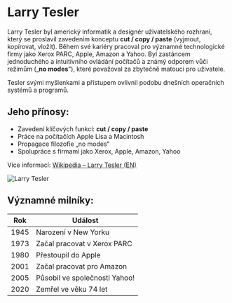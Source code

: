 # Larry Tesler

Larry Tesler byl americký informatik a designér uživatelského rozhraní, který se proslavil zavedením konceptu **cut / copy / paste** (vyjmout, kopírovat, vložit). Během své kariéry pracoval pro významné technologické firmy jako Xerox PARC, Apple, Amazon a Yahoo. Byl zastáncem jednoduchého a intuitivního ovládání počítačů a známý odporem vůči režimům („**no modes**“), které považoval za zbytečně matoucí pro uživatele.

Tesler svými myšlenkami a přístupem ovlivnil podobu dnešních operačních systémů a programů.

## Jeho přínosy:

- Zavedení klíčových funkcí: **cut / copy / paste**
- Práce na počítačích Apple Lisa a Macintosh
- Propagace filozofie „no modes“
- Spolupráce s firmami jako Xerox, Apple, Amazon, Yahoo

Více informací: [Wikipedia – Larry Tesler (EN)](https://en.wikipedia.org/wiki/Larry_Tesler)

![Larry Tesler](https://ichef.bbci.co.uk/ace/ws/640/cpsprodpb/BEE2/production/_110966884_gettyimages-136021377.jpg.webp)

## Významné milníky:

| Rok  | Událost                                |
|------|----------------------------------------|
| 1945 | Narození v New Yorku                   |
| 1973 | Začal pracovat v Xerox PARC            |
| 1980 | Přestoupil do Apple                    |
| 2001 | Začal pracovat pro Amazon              |
| 2005 | Působil ve společnosti Yahoo!          |
| 2020 | Zemřel ve věku 74 let  
